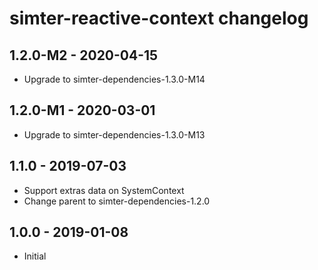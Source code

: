 # simter-reactive-context changelog

## 1.2.0-M2 - 2020-04-15

- Upgrade to simter-dependencies-1.3.0-M14

## 1.2.0-M1 - 2020-03-01

- Upgrade to simter-dependencies-1.3.0-M13

## 1.1.0 - 2019-07-03

- Support extras data on SystemContext
- Change parent to simter-dependencies-1.2.0

## 1.0.0 - 2019-01-08

- Initial